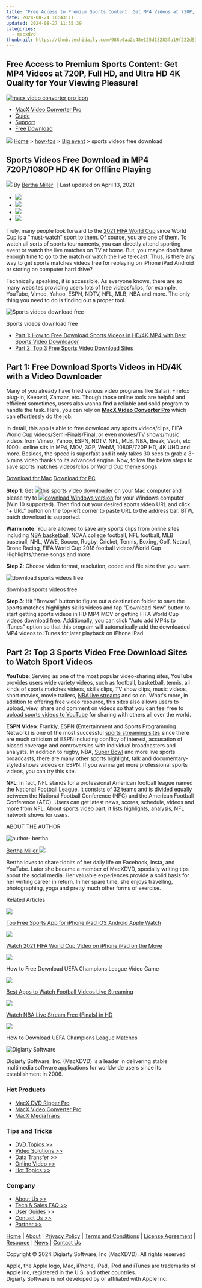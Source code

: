 ```yaml
---
title: "Free Access to Premium Sports Content: Get MP4 Videos at 720P, Full HD, and Ultra HD 4K Quality for Your Viewing Pleasure!"
date: 2024-08-24 16:43:11
updated: 2024-08-27 11:55:39
categories:
  - macxdvd
thumbnail: https://thmb.techidaily.com/988b0aa2e48e125d13283fa19f222d53a696ba967b4ae3ee4ad76e4ed04670c1.jpg
---
```


## Free Access to Premium Sports Content: Get MP4 Videos at 720P, Full HD, and Ultra HD 4K Quality for Your Viewing Pleasure!

[![macx video converter pro icon](https://www.macxdvd.com/online-video/../image-style/new-seo/icon11.png)](https://tools.techidaily.com/macxdvd/products/)

* [MacX Video Converter Pro](https://tools.techidaily.com/macxdvd/products/)
* [Guide](https://tools.techidaily.com/macxdvd/products/)
* [Support](https://tools.techidaily.com/macxdvd/products/)
* [Free Download](https://tools.techidaily.com/macxdvd/products/)



![](https://www.macxdvd.com/online-video/../image-style/new-seo/icon7.png) [Home](https://tools.techidaily.com/macxdvd/products/) \> [how-tos](https://tools.techidaily.com/macxdvd/products/) \> [Big event](https://tools.techidaily.com/macxdvd/products/) \> sports videos free download

## Sports Videos Free Download in MP4 720P/1080P HD 4K for Offline Playing



![](https://www.macxdvd.com/online-video/../image-style/new-seo/icon6.png) By [Bertha Miller](https://tools.techidaily.com/macxdvd/products/) ｜Last updated on April 13, 2021

* [![](https://www.macxdvd.com/online-video/../image-style/new-seo/share-fa.jpg)](https://www.facebook.com/sharer/sharer.php?u=https://www.macxdvd.com/online-video/sports-videos-free-download-in-hd-4k.htm)
* [![](https://www.macxdvd.com/online-video/../image-style/new-seo/share-tw.jpg)](https://twitter.com/intent/tweet?url=https://www.macxdvd.com/online-video/sports-videos-free-download-in-hd-4k.htm)
* [![](https://www.macxdvd.com/online-video/../image-style/new-seo/share-email.jpg)](https://www.macxdvd.com/online-video/mailto:info@example.com?&subject=&body=https://www.macxdvd.com/online-video/sports-videos-free-download-in-hd-4k.htm)
* [![](https://www.macxdvd.com/online-video/../image-style/new-seo/share-in.jpg)](https://www.linkedin.com/shareArticle?mini=true&url=https://www.macxdvd.com/online-video/sports-videos-free-download-in-hd-4k.htm&title=&summary=https://www.macxdvd.com/online-video/sports-videos-free-download-in-hd-4k.htm&source=)

Truly, many people look forward to the [2021 FIFA World Cup](https://tools.techidaily.com/macxdvd/products/) since World Cup is a "must-watch" sport to them. Of course, you are one of them. To watch all sorts of sports tournaments, you can directly attend sporting event or watch the live matches on TV at home. But, you maybe don't have enough time to go to the match or watch the live telecast. Thus, is there any way to get sports matches videos free for replaying on iPhone iPad Android or storing on computer hard drive? 

Technically speaking, it is accessible. As everyone knows, there are so many websites providing users lots of free videos/clips, for example, YouTube, Vimeo, Yahoo, ESPN, NDTV, NFL, MLB, NBA and more. The only thing you need to do is finding out a proper tool. 

![Sports videos download free](https://www.macxdvd.com/online-video/images/article-image/sports-videos-download.jpg) 

Sports videos download free

* [Part 1: How to Free Download Sports Videos in HD/4K MP4 with Best Sports Video Downloader](https://tools.techidaily.com/macxdvd/products/)
* [Part 2: Top 3 Free Sports Video Download Sites](https://tools.techidaily.com/macxdvd/products/)

## Part 1: Free Download Sports Videos in HD/4K with a Video Downloader

Many of you already have tried various video programs like Safari, Firefox plug-in, Keepvid, Zamzar, etc. Though those online tools are helpful and efficient sometimes, users also wanna find a reliable and solid program to handle the task. Here, you can rely on **[MacX Video Converter Pro](https://tools.techidaily.com/macxdvd/products/)** which can effortlessly do the job. 

In detail, this app is able to free download any sports videos/clips, FIFA World Cup videos/Semi-Finals/Final, or even movies/TV shows/music videos from Vimeo, Yahoo, ESPN, NDTV, NFL, MLB, NBA, Break, Veoh, etc 1000+ online sits in MP4, MOV, 3GP, WebM, 1080P/720P HD, 4K UHD and more. Besides, the speed is superfast and it only takes 30 secs to grab a 3-5 mins video thanks to its advanced engine. Now, follow the below steps to save sports matches videos/clips or [World Cup theme songs](https://tools.techidaily.com/macxdvd/products/).

[Download for Mac](https://tools.techidaily.com/macxdvd/products/) [Download for PC](https://tools.techidaily.com/macxdvd/products/) 

**Step 1**: Get [![](https://www.macxdvd.com/online-video/../seoimage/download-icon-step.png)this sports video downloader](https://tools.techidaily.com/macxdvd/products/) on your Mac computer and please try to [![](https://www.macxdvd.com/online-video/../seoimage/download-icon-step.png)download Windows version](https://tools.techidaily.com/macxdvd/products/) for your Windows computer (Win 10 supported). Then find out your desired sports video URL and click "+ URL" button on the top-left corner to paste URL to the address bar. BTW, batch download is supported. 

**Warm note**: You are allowed to save any sports clips from online sites including [NBA basketball](https://tools.techidaily.com/macxdvd/products/), NCAA college football, NFL football, MLB baseball, NHL, WWE, Soccer, Rugby, Cricket, Tennis, Boxing, Golf, Netball, Drone Racing, FIFA World Cup 2018 football videos/World Cup Highlights/theme songs and more. 

**Step 2**: Choose video format, resolution, codec and file size that you want. 

![download sports videos free](https://www.macxdvd.com/online-video/images/article-image/sports-videos-download4.jpg) 

download sports videos free

**Step 3**: Hit "Browse" button to figure out a destination folder to save the sports matches highlights skills videos and tap "Download Now" button to start getting sports videos in HD MP4 MOV or getting FIFA World Cup videos download free. Additionally, you can click "Auto add MP4s to iTunes" option so that this program will automatically add the downloaded MP4 videos to iTunes for later playback on iPhone iPad. 

## Part 2: Top 3 Sports Video Free Download Sites to Watch Sport Videos

**YouTube**: Serving as one of the most popular video-sharing sites, YouTube provides users wide variety videos, such as football, basketball, tennis, all kinds of sports matches videos, skills clips, TV show clips, music videos, short movies, movie trailers, [NBA live streams](https://tools.techidaily.com/macxdvd/products/) and so on. What's more, in addition to offering free video resource, this sites also allows users to upload, view, share and comment on videos so that you can feel free to [upload sports videos to YouTube](https://tools.techidaily.com/macxdvd/products/) for sharing with others all over the world. 

**ESPN Video**: Frankly, ESPN (Entertainment and Sports Programming Network) is one of the most successful [sports streaming sites](https://tools.techidaily.com/macxdvd/products/) since there are much criticism of ESPN including conflicy of interest, accusation of biased coverage and controversies with individual broadcasters and analysts. In addition to rugby, NBA, [Super Bowl](https://tools.techidaily.com/macxdvd/products/) and more live sports broadcasts, there are many other sports highlight, talk and documentary-styled shows videos on ESPN. If you wanna get more professional sports videos, you can try this site.

**NFL**: In fact, NFL stands for a professional American football league named the National Football League. It consists of 32 teams and is divided equally between the National Football Conference (NFC) and the American Football Conference (AFC). Users can get latest news, scores, schedule, videos and more from NFL. About sports video part, it lists highlights, analysis, NFL network shows for users.

ABOUT THE AUTHOR

![author- bertha](https://www.macxdvd.com/online-video/../image-style/new-seo/bertha.png) 

[Bertha Miller ![](https://www.macxdvd.com/online-video/../image-style/new-seo/share-in1.jpg)](https://www.linkedin.com/in/bertha-miller-7a324990/) 

Bertha loves to share tidbits of her daily life on Facebook, Insta, and YouTube. Later she became a member of MacXDVD, specially writing tips about the social media. Her valuable experiences provide a solid basis for her writing career in return. In her spare time, she enjoys travelling, photographing, yoga and pretty much other forms of exercise.



Related Articles

![](https://www.macxdvd.com/online-video/../image-style/new-seo/pic7.jpg)

[Top Free Sports App for iPhone iPad iOS Android Apple Watch](https://tools.techidaily.com/macxdvd/products/) 

![](https://www.macxdvd.com/online-video/../image-style/new-seo/pic6.jpg)

[Watch 2021 FIFA World Cup Video on iPhone iPad on the Move](https://tools.techidaily.com/macxdvd/products/) 

![](https://www.macxdvd.com/online-video/../image-style/new-seo/pic5.jpg)

 How to Free Download UEFA Champions League Video Game

![](https://www.macxdvd.com/online-video/../image-style/new-seo/pic4.jpg)

[Best Apps to Watch Football Videos Live Streaming](https://tools.techidaily.com/macxdvd/products/) 

![](https://www.macxdvd.com/online-video/../image-style/new-seo/pic3.jpg)

[Watch NBA Live Stream Free (Finals) in HD](https://tools.techidaily.com/macxdvd/products/) 

![](https://www.macxdvd.com/online-video/../image-style/new-seo/pic2.jpg)

 How to Download UEFA Champions League Matches 



![Digiarty Software](https://www.macxdvd.com/online-video/../icon/logo.png) 

Digiarty Software, Inc. (MacXDVD) is a leader in delivering stable multimedia software applications for worldwide users since its establishment in 2006.

### Hot Products

* [MacX DVD Ripper Pro](https://tools.techidaily.com/macxdvd/products/)
* [MacX Video Converter Pro](https://tools.techidaily.com/macxdvd/products/)
* [MacX MediaTrans](https://tools.techidaily.com/macxdvd/products/)

### Tips and Tricks

* [DVD Topics >>](https://tools.techidaily.com/macxdvd/products/)
* [Video Solutions >>](https://tools.techidaily.com/macxdvd/products/)
* [Data Transfer >>](https://tools.techidaily.com/macxdvd/products/)
* [Online Video >>](https://tools.techidaily.com/macxdvd/products/)
* [Hot Topics >>](https://tools.techidaily.com/macxdvd/products/)

### Company

* [About Us >>](https://tools.techidaily.com/macxdvd/products/)
* [Tech & Sales FAQ >>](https://tools.techidaily.com/macxdvd/products/)
* [User Guides >>](https://tools.techidaily.com/macxdvd/products/)
* [Contact Us >>](https://tools.techidaily.com/macxdvd/products/)
* [Partner >>](https://tools.techidaily.com/macxdvd/products/)



[Home](https://tools.techidaily.com/macxdvd/products/) | [About](https://tools.techidaily.com/macxdvd/products/) | [Privacy Policy](https://tools.techidaily.com/macxdvd/products/) | [Terms and Conditions](https://tools.techidaily.com/macxdvd/products/) | [License Agreement](https://tools.techidaily.com/macxdvd/products/) | [Resource](https://tools.techidaily.com/macxdvd/products/) | [News](https://tools.techidaily.com/macxdvd/products/) | [Contact Us](https://tools.techidaily.com/macxdvd/products/)

Copyright © 2024 Digiarty Software, Inc (MacXDVD). All rights reserved

Apple, the Apple logo, Mac, iPhone, iPad, iPod and iTunes are trademarks of Apple Inc, registered in the U.S. and other countries.  
Digiarty Software is not developed by or affiliated with Apple Inc.

<ins class="adsbygoogle"
     style="display:block"
     data-ad-format="autorelaxed"
     data-ad-client="ca-pub-7571918770474297"
     data-ad-slot="1223367746"></ins>



<ins class="adsbygoogle"
     style="display:block"
     data-ad-client="ca-pub-7571918770474297"
     data-ad-slot="8358498916"
     data-ad-format="auto"
     data-full-width-responsive="true"></ins>
